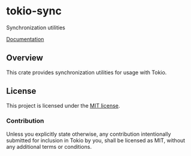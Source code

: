 # tokio-sync

Synchronization utilities

[Documentation](https://docs.rs/tokio-sync/0.1.4/tokio_sync/)

## Overview

This crate provides synchronization utilities for usage with Tokio.

## License

This project is licensed under the [MIT license](LICENSE).

### Contribution

Unless you explicitly state otherwise, any contribution intentionally submitted
for inclusion in Tokio by you, shall be licensed as MIT, without any additional
terms or conditions.
